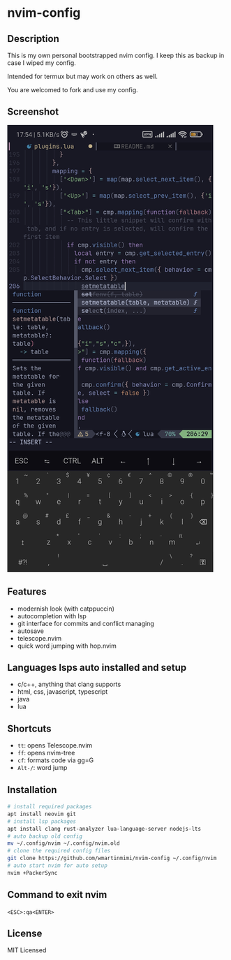 # nvim-config

## Description

This is my own personal bootstrapped nvim config.
I keep this as backup in case I wiped my config.

Intended for termux but may work on others as well.

You are welcomed to fork and use my config.

## Screenshot

![Example](example.jpg)

## Features

- modernish look (with catppuccin)
- autocompletion with lsp
- git interface for commits and conflict managing
- autosave
- telescope.nvim
- quick word jumping with hop.nvim

## Languages lsps auto installed and setup

- c/c++, anything that clang supports
- html, css, javascript, typescript
- java
- lua

## Shortcuts

- ```tt```: opens Telescope.nvim
- ```ff```: opens nvim-tree
- ```cf```: formats code via gg=G
- ```Alt-/```: word jump

## Installation

```bash
# install required packages
apt install neovim git 
# install lsp packages
apt install clang rust-analyzer lua-language-server nodejs-lts
# auto backup old config
mv ~/.config/nvim ~/.config/nvim.old
# clone the required config files
git clone https://github.com/wmartinmimi/nvim-config ~/.config/nvim
# auto start nvim for auto setup
nvim +PackerSync
```

## Command to exit nvim

```<ESC>:qa<ENTER>```

## License

MIT Licensed
